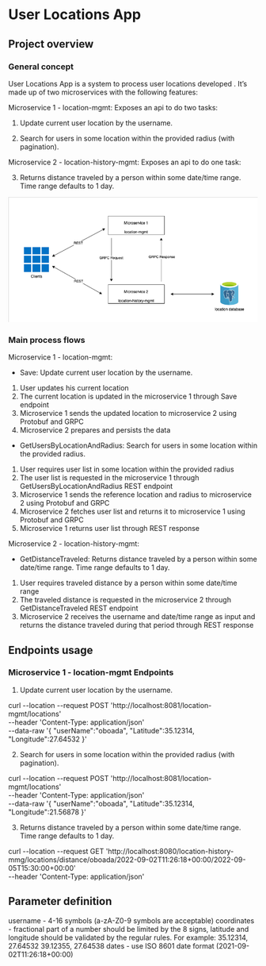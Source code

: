 # User Locations App 

## Project overview

### General concept

User Locations App is a system to process user locations developed . It’s made up of two microservices with the following features:

Microservice 1 - location-mgmt: Exposes an api to do two tasks:

1. Update current user location by the username.

2. Search for users in some location within the provided radius (with pagination).

Microservice 2 - location-history-mgmt: Exposes an api to do one task:

3. Returns distance traveled by a person within some date/time range. Time range defaults to 1 day.

![alt text](./resources/locations-app-structure.png)

### Main process flows

Microservice 1 - location-mgmt:

- Save: Update current user location by the username.

1. User updates his current location
2. The current location is updated in the microservice 1 through Save endpoint
3. Microservice 1 sends the updated location to microservice 2 using Protobuf and GRPC
4. Microservice 2 prepares and persists the data

- GetUsersByLocationAndRadius: Search for users in some location within the provided radius.

1. User requires user list in some location within the provided radius
2. The user list is requested in the microservice 1 through GetUsersByLocationAndRadius REST endpoint
3. Microservice 1 sends the reference location and radius to microservice 2 using Protobuf and GRPC
4. Microservice 2 fetches user list and returns it to microservice 1 using Protobuf and GRPC
5. Microservice 1 returns user list through REST response 

Microservice 2 - location-history-mgmt:

- GetDistanceTraveled: Returns distance traveled by a person within some date/time range. Time range defaults to 1 day.

1. User requires traveled distance by a person within some date/time range
2. The traveled distance is requested in the microservice 2 through GetDistanceTraveled REST endpoint
3. Microservice 2 receives the username and date/time range as input and returns the distance traveled during that period through REST response


## Endpoints usage

### Microservice 1 - location-mgmt Endpoints

1. Update current user location by the username.

curl --location --request POST 'http://localhost:8081/location-mgmt/locations' \
--header 'Content-Type: application/json' \
--data-raw '{
"userName":"oboada",
"Latitude":35.12314,
"Longitude":27.64532
}'

2. Search for users in some location within the provided radius (with pagination).

curl --location --request POST 'http://localhost:8081/location-mgmt/locations' \
--header 'Content-Type: application/json' \
--data-raw '{
"userName":"oboada",
"Latitude":35.12314,
"Longitude":21.56878
}'

3. Returns distance traveled by a person within some date/time range. Time range defaults to 1 day.

curl --location --request GET 'http://localhost:8080/location-history-mmg/locations/distance/oboada/2022-09-02T11:26:18+00:00/2022-09-05T15:30:00+00:00' \
--header 'Content-Type: application/json'
 

## Parameter definition

username - 4-16 symbols (a-zA-Z0-9 symbols are acceptable)
coordinates - fractional part of a number should be limited by the 8 signs, latitude and longitude should be validated by the regular rules. For example:
35.12314, 27.64532
39.12355, 27.64538
dates - use ISO 8601 date format (2021-09-02T11:26:18+00:00)